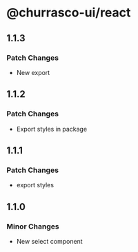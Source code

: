 # @churrasco-ui/react

## 1.1.3

### Patch Changes

- New export

## 1.1.2

### Patch Changes

- Export styles in package

## 1.1.1

### Patch Changes

- export styles

## 1.1.0

### Minor Changes

- New select component
